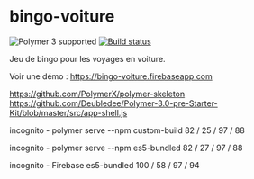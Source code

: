 # bingo-voiture

![Polymer 3 supported](https://img.shields.io/badge/Polymer%203-supported-blue.svg)
[![Build status](https://travis-ci.org/javamaniac/bingo-voiture.svg?branch=Polymer-3.0)](https://travis-ci.org/javamaniac/bingo-voiture)

Jeu de bingo pour les voyages en voiture.

Voir une démo : https://bingo-voiture.firebaseapp.com


https://github.com/PolymerX/polymer-skeleton
https://github.com/Deubledee/Polymer-3.0-pre-Starter-Kit/blob/master/src/app-shell.js

incognito - polymer serve --npm
custom-build
82 / 25 / 97 / 88

incognito - polymer serve --npm
es5-bundled
82 / 27 / 97 / 88

incognito - Firebase
es5-bundled
100 / 58 / 97 / 94
